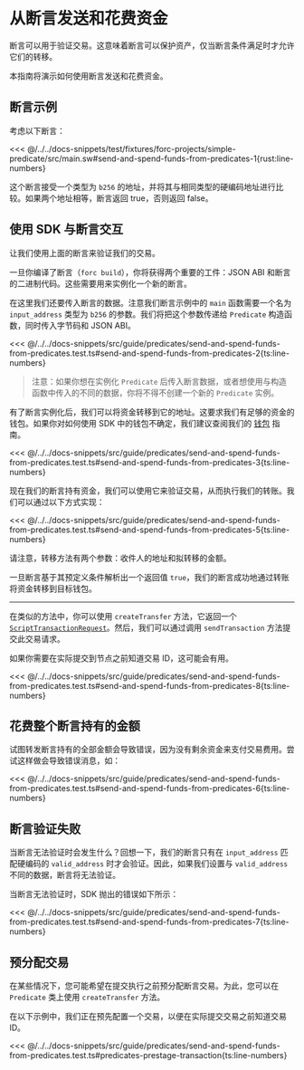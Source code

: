 # 从断言发送和花费资金

断言可以用于验证交易。这意味着断言可以保护资产，仅当断言条件满足时才允许它们的转移。

本指南将演示如何使用断言发送和花费资金。

## 断言示例

考虑以下断言：

<<< @/../../docs-snippets/test/fixtures/forc-projects/simple-predicate/src/main.sw#send-and-spend-funds-from-predicates-1{rust:line-numbers}

这个断言接受一个类型为 `b256` 的地址，并将其与相同类型的硬编码地址进行比较。如果两个地址相等，断言返回 true，否则返回 false。

## 使用 SDK 与断言交互

让我们使用上面的断言来验证我们的交易。

一旦你编译了断言（`forc build`），你将获得两个重要的工件：JSON ABI 和断言的二进制代码。这些需要用来实例化一个新的断言。

在这里我们还要传入断言的数据。注意我们断言示例中的 `main` 函数需要一个名为 `input_address` 类型为 `b256` 的参数。我们将把这个参数传递给 `Predicate` 构造函数，同时传入字节码和 JSON ABI。

<<< @/../../docs-snippets/src/guide/predicates/send-and-spend-funds-from-predicates.test.ts#send-and-spend-funds-from-predicates-2{ts:line-numbers}

> 注意：如果你想在实例化 `Predicate` 后传入断言数据，或者想使用与构造函数中传入的不同的数据，你将不得不创建一个新的 `Predicate` 实例。

有了断言实例化后，我们可以将资金转移到它的地址。这要求我们有足够的资金的钱包。如果你对如何使用 SDK 中的钱包不确定，我们建议查阅我们的 [钱包](../wallets/) 指南。

<<< @/../../docs-snippets/src/guide/predicates/send-and-spend-funds-from-predicates.test.ts#send-and-spend-funds-from-predicates-3{ts:line-numbers}

现在我们的断言持有资金，我们可以使用它来验证交易，从而执行我们的转账。我们可以通过以下方式实现：

<<< @/../../docs-snippets/src/guide/predicates/send-and-spend-funds-from-predicates.test.ts#send-and-spend-funds-from-predicates-5{ts:line-numbers}

请注意，转移方法有两个参数：收件人的地址和拟转移的金额。

一旦断言基于其预定义条件解析出一个返回值 `true`，我们的断言成功地通过转账将资金转移到目标钱包。

---

在类似的方法中，你可以使用 `createTransfer` 方法，它返回一个 [`ScriptTransactionRequest`](../../api/Account/ScriptTransactionRequest.md)。然后，我们可以通过调用 `sendTransaction` 方法提交此交易请求。

如果你需要在实际提交到节点之前知道交易 ID，这可能会有用。

<<< @/../../docs-snippets/src/guide/predicates/send-and-spend-funds-from-predicates.test.ts#send-and-spend-funds-from-predicates-8{ts:line-numbers}

## 花费整个断言持有的金额

试图转发断言持有的全部金额会导致错误，因为没有剩余资金来支付交易费用。尝试这样做会导致错误消息，如：

<<< @/../../docs-snippets/src/guide/predicates/send-and-spend-funds-from-predicates.test.ts#send-and-spend-funds-from-predicates-6{ts:line-numbers}

## 断言验证失败

当断言无法验证时会发生什么？回想一下，我们的断言只有在 `input_address` 匹配硬编码的 `valid_address` 时才会验证。因此，如果我们设置与 `valid_address` 不同的数据，断言将无法验证。

当断言无法验证时，SDK 抛出的错误如下所示：

<<< @/../../docs-snippets/src/guide/predicates/send-and-spend-funds-from-predicates.test.ts#send-and-spend-funds-from-predicates-7{ts:line-numbers}

## 预分配交易

在某些情况下，您可能希望在提交执行之前预分配断言交易。为此，您可以在 `Predicate` 类上使用 `createTransfer` 方法。

在以下示例中，我们正在预先配置一个交易，以便在实际提交交易之前知道交易 ID。

<<< @/../../docs-snippets/src/guide/predicates/send-and-spend-funds-from-predicates.test.ts#predicates-prestage-transaction{ts:line-numbers}
